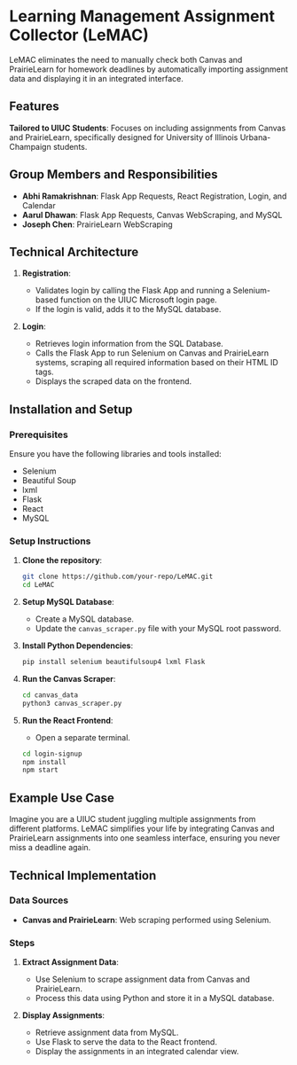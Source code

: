 # Learning Management Assignment Collector (LeMAC)

LeMAC eliminates the need to manually check both Canvas and PrairieLearn for homework deadlines by automatically importing assignment data and displaying it in an integrated interface.

## Features

**Tailored to UIUC Students**: Focuses on including assignments from Canvas and PrairieLearn, specifically designed for University of Illinois Urbana-Champaign students.

## Group Members and Responsibilities

- **Abhi Ramakrishnan**: Flask App Requests, React Registration, Login, and Calendar
- **Aarul Dhawan**: Flask App Requests, Canvas WebScraping, and MySQL
- **Joseph Chen**: PrairieLearn WebScraping

## Technical Architecture

1. **Registration**:
   - Validates login by calling the Flask App and running a Selenium-based function on the UIUC Microsoft login page.
   - If the login is valid, adds it to the MySQL database.

2. **Login**:
   - Retrieves login information from the SQL Database.
   - Calls the Flask App to run Selenium on Canvas and PrairieLearn systems, scraping all required information based on their HTML ID tags.
   - Displays the scraped data on the frontend.

## Installation and Setup

### Prerequisites

Ensure you have the following libraries and tools installed:

- Selenium
- Beautiful Soup
- lxml
- Flask
- React
- MySQL

### Setup Instructions

1. **Clone the repository**:
    ```sh
    git clone https://github.com/your-repo/LeMAC.git
    cd LeMAC
    ```

2. **Setup MySQL Database**:
    - Create a MySQL database.
    - Update the `canvas_scraper.py` file with your MySQL root password.

3. **Install Python Dependencies**:
    ```sh
    pip install selenium beautifulsoup4 lxml Flask
    ```

4. **Run the Canvas Scraper**:
    ```sh
    cd canvas_data
    python3 canvas_scraper.py
    ```

5. **Run the React Frontend**:
    - Open a separate terminal.
    ```sh
    cd login-signup
    npm install
    npm start
    ```

## Example Use Case

Imagine you are a UIUC student juggling multiple assignments from different platforms. LeMAC simplifies your life by integrating Canvas and PrairieLearn assignments into one seamless interface, ensuring you never miss a deadline again.

## Technical Implementation

### Data Sources

- **Canvas and PrairieLearn**: Web scraping performed using Selenium.

### Steps

1. **Extract Assignment Data**:
    - Use Selenium to scrape assignment data from Canvas and PrairieLearn.
    - Process this data using Python and store it in a MySQL database.

2. **Display Assignments**:
    - Retrieve assignment data from MySQL.
    - Use Flask to serve the data to the React frontend.
    - Display the assignments in an integrated calendar view.
